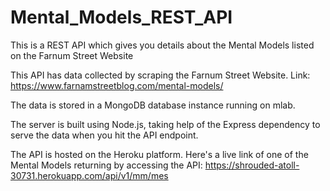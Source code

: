 # Mental_Models_REST_API
This is a REST API which gives you details about the Mental Models listed on the Farnum Street Website

This API has data collected by scraping the Farnum Street Website.
Link: https://www.farnamstreetblog.com/mental-models/

The data is stored in a MongoDB database instance running on mlab.

The server is built using Node.js, taking help of the Express dependency to serve the data when you hit the API endpoint.

The API is hosted on the Heroku platform.
Here's a live link of one of the Mental Models returning by accessing the API: https://shrouded-atoll-30731.herokuapp.com/api/v1/mm/mes
